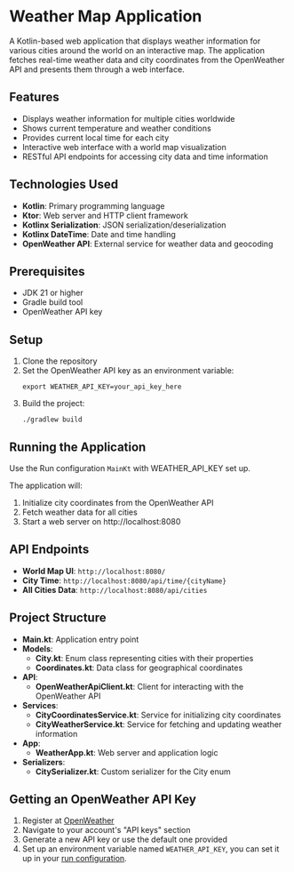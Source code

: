 # Weather Map Application

A Kotlin-based web application that displays weather information for various cities around the world on an interactive map. The application fetches real-time weather data and city coordinates from the OpenWeather API and presents them through a web interface.

## Features

- Displays weather information for multiple cities worldwide
- Shows current temperature and weather conditions
- Provides current local time for each city
- Interactive web interface with a world map visualization
- RESTful API endpoints for accessing city data and time information

## Technologies Used

- **Kotlin**: Primary programming language
- **Ktor**: Web server and HTTP client framework
- **Kotlinx Serialization**: JSON serialization/deserialization
- **Kotlinx DateTime**: Date and time handling
- **OpenWeather API**: External service for weather data and geocoding

## Prerequisites

- JDK 21 or higher
- Gradle build tool
- OpenWeather API key

## Setup

1. Clone the repository
2. Set the OpenWeather API key as an environment variable:
   ```
   export WEATHER_API_KEY=your_api_key_here
   ```
3. Build the project:
   ```
   ./gradlew build
   ```
## Running the Application

Use the Run configuration `MainKt` with WEATHER_API_KEY set up.

The application will:
1. Initialize city coordinates from the OpenWeather API
2. Fetch weather data for all cities
3. Start a web server on http://localhost:8080

## API Endpoints

- **World Map UI**: `http://localhost:8080/`
- **City Time**: `http://localhost:8080/api/time/{cityName}`
- **All Cities Data**: `http://localhost:8080/api/cities`

## Project Structure

- **Main.kt**: Application entry point
- **Models**:
  - **City.kt**: Enum class representing cities with their properties
  - **Coordinates.kt**: Data class for geographical coordinates
- **API**:
  - **OpenWeatherApiClient.kt**: Client for interacting with the OpenWeather API
- **Services**:
  - **CityCoordinatesService.kt**: Service for initializing city coordinates
  - **CityWeatherService.kt**: Service for fetching and updating weather information
- **App**:
  - **WeatherApp.kt**: Web server and application logic
- **Serializers**:
  - **CitySerializer.kt**: Custom serializer for the City enum

## Getting an OpenWeather API Key

1. Register at [OpenWeather](https://openweathermap.org/)
2. Navigate to your account's "API keys" section
3. Generate a new API key or use the default one provided
4. Set up an environment variable named `WEATHER_API_KEY`, you can set it up in your [run configuration](https://www.jetbrains.com/help/objc/add-environment-variables-and-program-arguments.html#add-environment-variables).
